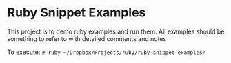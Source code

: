 # Ruby Snippet Examples
This project is to demo ruby examples and run them. All examples should be something to refer to with detailed comments and notes

To execute:
`# ruby ~/Dropbox/Projects/ruby/ruby-snippet-examples/`
